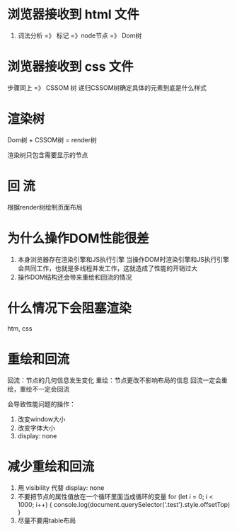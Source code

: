 # 浏览器接收到 html 文件
1. 词法分析 =》 标记 =》node节点 =》 Dom树

# 浏览器接收到 css 文件
步骤同上 =》 CSSOM 树
递归CSSOM树确定具体的元素到底是什么样式

# 渲染树
Dom树 + CSSOM树 = render树

渲染树只包含需要显示的节点

# 回 流
根据render树绘制页面布局

# 为什么操作DOM性能很差
1. 本身浏览器存在渲染引擎和JS执行引擎
当操作DOM时渲染引擎和JS执行引擎会共同工作，也就是多线程并发工作，这就造成了性能的开销过大
2. 操作DOM结构还会带来重绘和回流的情况

# 什么情况下会阻塞渲染
htm, css
<script src=""></script>

# 重绘和回流
回流：节点的几何信息发生变化
重绘：节点更改不影响布局的信息
回流一定会重绘，重绘不一定会回流

会导致性能问题的操作：
1. 改变window大小
2. 改变字体大小
3. display: none

# 减少重绘和回流
1. 用 visibility 代替 display: none
2. 不要把节点的属性值放在一个循环里面当成循环的变量
for (let i = 0; i < 1000; i++) {
  console.log(document.querySelector('.test').style.offsetTop)
}
3. 尽量不要用table布局